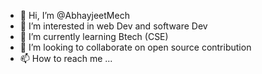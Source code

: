 - 👋 Hi, I’m @AbhayjeetMech
- 👀 I’m interested in web Dev and software Dev
- 🌱 I’m currently learning Btech (CSE)
- 💞️ I’m looking to collaborate on open source contribution
- 📫 How to reach me ...

<!---
AbhayjeetMech/AbhayjeetMech is a ✨ special ✨ repository because its `README.md` (this file) appears on your GitHub profile.
You can click the Preview link to take a look at your changes.
--->
